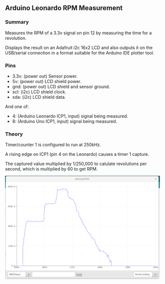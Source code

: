 ## Arduino Leonardo RPM Measurement

### Summary

Measures the RPM of a 3.3v signal on pin 12 by measuring the time for a
revolution.

Displays the result on an Adafruit i2c 16x2 LCD and also outputs it on the
USB/serial connection in a format suitable for the Arduino IDE plotter tool.

### Pins

* 3.3v: (power out) Sensor power.
* 5v: (power out) LCD shield power.
* gnd: (power out) LCD shield and sensor ground.
* scl: (i2c) LCD shield clock.
* sda: (i2c) LCD shield data.

And one of:

* 4: (Arduino Leonardo ICP1, input) signal being measured.
* 8: (Arduino Uno ICP1, input) signal being measured.

### Theory

Timer/counter 1 is configured to run at 250kHz.

A rising edge on ICP1 (pin 4 on the Leonardo) causes a timer 1 capture.

The captured value multiplied by 1/250,000 to calulate revolutions per second,
which is multiplied by 60 to get RPM.

![Arduino serial plot showing RPM](../img/serial_plot_interval.png)
